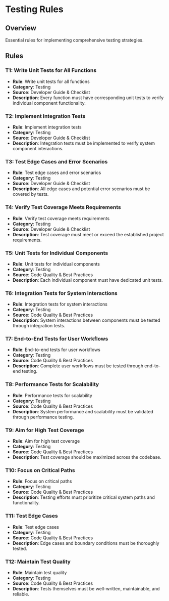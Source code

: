 # Testing Rules

## Overview
Essential rules for implementing comprehensive testing strategies.

## Rules

### T1: Write Unit Tests for All Functions
- **Rule**: Write unit tests for all functions
- **Category**: Testing
- **Source**: Developer Guide & Checklist
- **Description**: Every function must have corresponding unit tests to verify individual component functionality.

### T2: Implement Integration Tests
- **Rule**: Implement integration tests
- **Category**: Testing
- **Source**: Developer Guide & Checklist
- **Description**: Integration tests must be implemented to verify system component interactions.

### T3: Test Edge Cases and Error Scenarios
- **Rule**: Test edge cases and error scenarios
- **Category**: Testing
- **Source**: Developer Guide & Checklist
- **Description**: All edge cases and potential error scenarios must be covered by tests.

### T4: Verify Test Coverage Meets Requirements
- **Rule**: Verify test coverage meets requirements
- **Category**: Testing
- **Source**: Developer Guide & Checklist
- **Description**: Test coverage must meet or exceed the established project requirements.

### T5: Unit Tests for Individual Components
- **Rule**: Unit tests for individual components
- **Category**: Testing
- **Source**: Code Quality & Best Practices
- **Description**: Each individual component must have dedicated unit tests.

### T6: Integration Tests for System Interactions
- **Rule**: Integration tests for system interactions
- **Category**: Testing
- **Source**: Code Quality & Best Practices
- **Description**: System interactions between components must be tested through integration tests.

### T7: End-to-End Tests for User Workflows
- **Rule**: End-to-end tests for user workflows
- **Category**: Testing
- **Source**: Code Quality & Best Practices
- **Description**: Complete user workflows must be tested through end-to-end testing.

### T8: Performance Tests for Scalability
- **Rule**: Performance tests for scalability
- **Category**: Testing
- **Source**: Code Quality & Best Practices
- **Description**: System performance and scalability must be validated through performance testing.

### T9: Aim for High Test Coverage
- **Rule**: Aim for high test coverage
- **Category**: Testing
- **Source**: Code Quality & Best Practices
- **Description**: Test coverage should be maximized across the codebase.

### T10: Focus on Critical Paths
- **Rule**: Focus on critical paths
- **Category**: Testing
- **Source**: Code Quality & Best Practices
- **Description**: Testing efforts must prioritize critical system paths and functionality.

### T11: Test Edge Cases
- **Rule**: Test edge cases
- **Category**: Testing
- **Source**: Code Quality & Best Practices
- **Description**: Edge cases and boundary conditions must be thoroughly tested.

### T12: Maintain Test Quality
- **Rule**: Maintain test quality
- **Category**: Testing
- **Source**: Code Quality & Best Practices
- **Description**: Tests themselves must be well-written, maintainable, and reliable. 